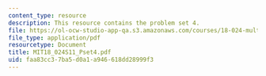 ```yaml
---
content_type: resource
description: This resource contains the problem set 4.
file: https://ol-ocw-studio-app-qa.s3.amazonaws.com/courses/18-024-multivariable-calculus-with-theory-spring-2011/faa83cc37ba5d0a1a946618dd28999f3_MIT18_024S11_Pset4.pdf
file_type: application/pdf
resourcetype: Document
title: MIT18_024S11_Pset4.pdf
uid: faa83cc3-7ba5-d0a1-a946-618dd28999f3
---
```

